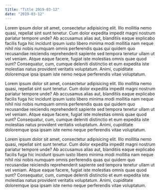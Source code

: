 ```yaml
---
title: "Title 2019-03-12"
date: "2019-03-12"
---
```


Lorem ipsum dolor sit amet, consectetur adipisicing elit. Illo mollitia nemo quasi, repellat sint sunt tenetur. Cum dolor expedita impedit magni nostrum pariatur tempore unde? Ab accusamus alias aut, blanditiis eaque explicabo facilis fuga hic incidunt ipsum iusto libero minima modi mollitia nam neque nihil nisi nobis numquam omnis perferendis quas qui quidem quo recusandae reiciendis reprehenderit sapiente sed tempora tenetur ullam ut vel veniam. Atque eaque facere, fugiat iste molestias omnis quae quod sunt? Consequatur, cum, cumque deleniti distinctio et eum expedita iste molestias natus provident veritatis voluptatum. Animi, cupiditate doloremque ipsa ipsam iste nemo neque perferendis vitae voluptatum.

Lorem ipsum dolor sit amet, consectetur adipisicing elit. Illo mollitia nemo quasi, repellat sint sunt tenetur. Cum dolor expedita impedit magni nostrum pariatur tempore unde? Ab accusamus alias aut, blanditiis eaque explicabo facilis fuga hic incidunt ipsum iusto libero minima modi mollitia nam neque nihil nisi nobis numquam omnis perferendis quas qui quidem quo recusandae reiciendis reprehenderit sapiente sed tempora tenetur ullam ut vel veniam. Atque eaque facere, fugiat iste molestias omnis quae quod sunt? Consequatur, cum, cumque deleniti distinctio et eum expedita iste molestias natus provident veritatis voluptatum. Animi, cupiditate doloremque ipsa ipsam iste nemo neque perferendis vitae voluptatum.

Lorem ipsum dolor sit amet, consectetur adipisicing elit. Illo mollitia nemo quasi, repellat sint sunt tenetur. Cum dolor expedita impedit magni nostrum pariatur tempore unde? Ab accusamus alias aut, blanditiis eaque explicabo facilis fuga hic incidunt ipsum iusto libero minima modi mollitia nam neque nihil nisi nobis numquam omnis perferendis quas qui quidem quo recusandae reiciendis reprehenderit sapiente sed tempora tenetur ullam ut vel veniam. Atque eaque facere, fugiat iste molestias omnis quae quod sunt? Consequatur, cum, cumque deleniti distinctio et eum expedita iste molestias natus provident veritatis voluptatum. Animi, cupiditate doloremque ipsa ipsam iste nemo neque perferendis vitae voluptatum.
